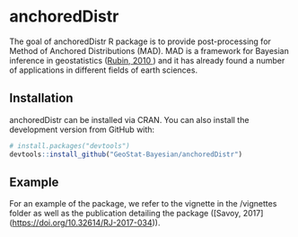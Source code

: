 # anchoredDistr

The goal of anchoredDistr R package is to provide post-processing for Method of Anchored Distributions (MAD). MAD is a framework for Bayesian inference in geostatistics ([Rubin, 2010 ](https://agupubs.onlinelibrary.wiley.com/doi/full/10.1029/2009WR008799)) and it has already found a number of applications in different fields of earth sciences.

Installation
------------

anchoredDistr can be installed via CRAN. You can also install the development version from GitHub with:

``` r
# install.packages("devtools")
devtools::install_github("GeoStat-Bayesian/anchoredDistr")
```

Example
-------

For an example of the package, we refer to the vignette in the /vignettes folder as well as the publication detailing the package ([Savoy, 2017] (https://doi.org/10.32614/RJ-2017-034)).
